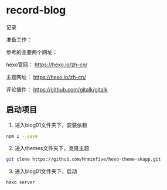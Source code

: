 # record-blog
记录

准备工作：

参考的主要两个网址：

hexo官网： https://hexo.io/zh-cn/

主题网址： https://hexo.io/zh-cn/

评论插件： https://github.com/gitalk/gitalk

## 启动项目

1. 进入blog01文件夹下，安装依赖
```bash
npm i --save
```

2. 进入themes文件夹下，克隆主题
```bash
git clone https://github.com/Mrminfive/hexo-theme-skapp.git
```

3. 进入blog01文件夹下，启动

```bash
hexo server
````